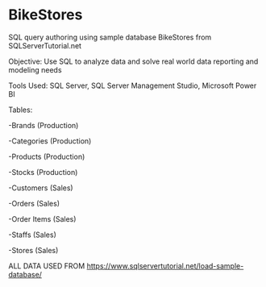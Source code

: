 # BikeStores
SQL query authoring using sample database BikeStores from SQLServerTutorial.net

Objective: Use SQL to analyze data and solve real world data reporting and modeling needs 

Tools Used: SQL Server, SQL Server Management Studio, Microsoft Power BI

Tables:

-Brands (Production)

-Categories (Production)

-Products (Production)

-Stocks (Production)

-Customers (Sales)

-Orders (Sales)

-Order Items (Sales)

-Staffs (Sales)

-Stores (Sales)






 ALL DATA USED FROM https://www.sqlservertutorial.net/load-sample-database/
